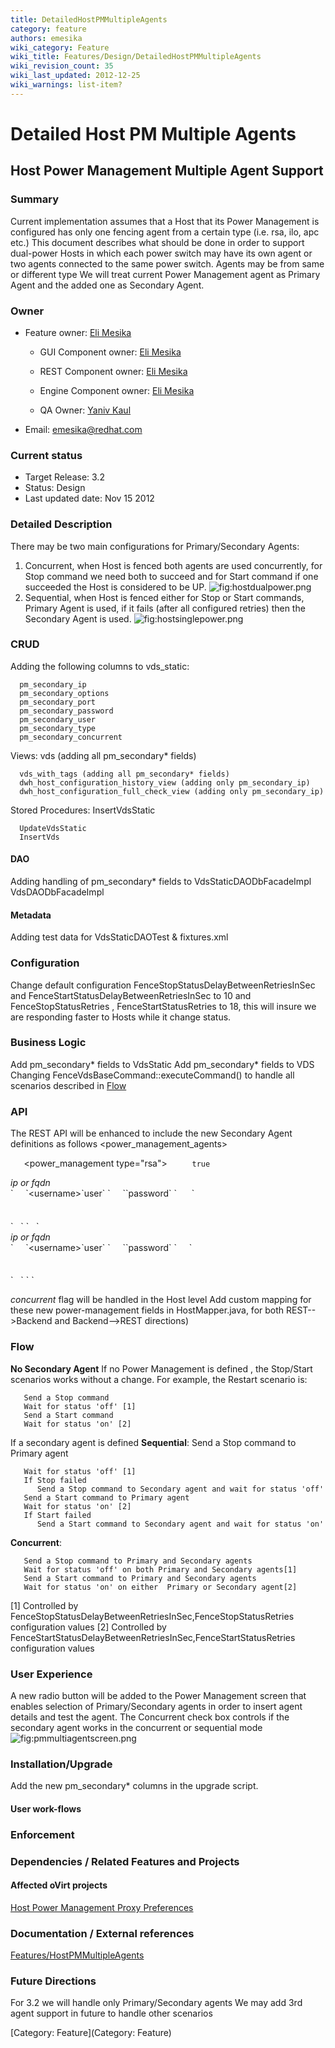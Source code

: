```yaml
---
title: DetailedHostPMMultipleAgents
category: feature
authors: emesika
wiki_category: Feature
wiki_title: Features/Design/DetailedHostPMMultipleAgents
wiki_revision_count: 35
wiki_last_updated: 2012-12-25
wiki_warnings: list-item?
---
```


# Detailed Host PM Multiple Agents

## Host Power Management Multiple Agent Support

### Summary

Current implementation assumes that a Host that its Power Management is configured has only one fencing agent from a certain type (i.e. rsa, ilo, apc etc.)
This document describes what should be done in order to support dual-power Hosts in which each power switch may have its own agent or two agents connected to the same power switch.
Agents may be from same or different type
We will treat current Power Management agent as Primary Agent and the added one as Secondary Agent.

### Owner

*   Feature owner: [ Eli Mesika](User:emesika)

    * GUI Component owner: [ Eli Mesika](User:emesika)

    * REST Component owner: [ Eli Mesika](User:emesika)

    * Engine Component owner: [ Eli Mesika](User:emesika)

    * QA Owner: [ Yaniv Kaul](User:ykaul)

*   Email: emesika@redhat.com

### Current status

*   Target Release: 3.2
*   Status: Design
*   Last updated date: Nov 15 2012

### Detailed Description

There may be two main configurations for Primary/Secondary Agents:
1) Concurrent, when Host is fenced both agents are used concurrently, for Stop command we need both to succeed and for Start command if one succeeded the Host is considered to be UP.
 ![](hostdualpower.png "fig:hostdualpower.png")
 2) Sequential, when Host is fenced either for Stop or Start commands, Primary Agent is used, if it fails (after all configured retries) then the Secondary Agent is used.
 ![](hostsinglepower.png "fig:hostsinglepower.png")

### CRUD

Adding the following columns to vds_static:

      pm_secondary_ip
      pm_secondary_options
      pm_secondary_port
      pm_secondary_password
      pm_secondary_user
      pm_secondary_type
      pm_secondary_concurrent

Views:
 vds (adding all pm_secondary\* fields)

      vds_with_tags (adding all pm_secondary* fields)
      dwh_host_configuration_history_view (adding only pm_secondary_ip)
      dwh_host_configuration_full_check_view (adding only pm_secondary_ip)

Stored Procedures:
 InsertVdsStatic

      UpdateVdsStatic
      InsertVds

#### DAO

Adding handling of pm_secondary\* fields to
VdsStaticDAODbFacadeImpl
VdsDAODbFacadeImpl

#### Metadata

Adding test data for VdsStaticDAOTest & fixtures.xml

### Configuration

Change default configuration FenceStopStatusDelayBetweenRetriesInSec and FenceStartStatusDelayBetweenRetriesInSec to 10 and FenceStopStatusRetries , FenceStartStatusRetries to 18, this will insure we are responding faster to Hosts while it change status.

### Business Logic

Add pm_secondary\* fields to VdsStatic
Add pm_secondary\* fields to VDS
 Changing FenceVdsBaseCommand::executeCommand() to handle all scenarios described in [Flow](http://wiki.ovirt.org/wiki/Features/Design/DetailedHostPMMultipleAgents#Flow)

### API

The REST API will be enhanced to include the new Secondary Agent definitions as follows
 <power_management_agents>

`   `<power_management type="rsa">
`     `<enabled>`true`</enabled>
           

<address>
ip or fqdn

</address>
`     `&lt;username&gt;`user`</username>
`     `<password>`password`</password>
`      `<options><option value="" name="port"/><option value="false" name="secure"/></options>
`   `</power_management>
`   `<power_management type="apc">
           

<address>
ip or fqdn

</address>
`     `&lt;username&gt;`user`</username>
`     `<password>`password`</password>
`     `<options><option value="" name="port"/><option value="false" name="secure"/></options>
`   `</power_management>
` `</power_management_agents>

*concurrent* flag will be handled in the Host level
Add custom mapping for these new power-management fields in HostMapper.java, for both REST-->Backend and Backend-->REST directions)

### Flow

**No Secondary Agent**
If no Power Management is defined , the Stop/Start scenarios works without a change. For example, the Restart scenario is:

       Send a Stop command 
       Wait for status 'off' [1]    
       Send a Start command
       Wait for status 'on' [2]

If a secondary agent is defined
 **Sequential**:
 Send a Stop command to Primary agent

       Wait for status 'off' [1]
       If Stop failed 
          Send a Stop command to Secondary agent and wait for status 'off'
       Send a Start command to Primary agent
       Wait for status 'on' [2]
       If Start failed 
          Send a Start command to Secondary agent and wait for status 'on'

**Concurrent**:

       Send a Stop command to Primary and Secondary agents
       Wait for status 'off' on both Primary and Secondary agents[1]
       Send a Start command to Primary and Secondary agents
       Wait for status 'on' on either  Primary or Secondary agent[2]

[1] Controlled by FenceStopStatusDelayBetweenRetriesInSec,FenceStopStatusRetries configuration values
[2] Controlled by FenceStartStatusDelayBetweenRetriesInSec,FenceStartStatusRetries configuration values

### User Experience

A new radio button will be added to the Power Management screen that enables selection of Primary/Secondary agents in order to insert agent details and test the agent.
The Concurrent check box controls if the secondary agent works in the concurrent or sequential mode
 ![](pmmultiagentscreen.png "fig:pmmultiagentscreen.png")

### Installation/Upgrade

Add the new pm_secondary\* columns in the upgrade script.

#### User work-flows

### Enforcement

### Dependencies / Related Features and Projects

#### Affected oVirt projects

[Host Power Management Proxy Preferences](http://wiki.ovirt.org/wiki/Features/HostPMProxyPreferences)

### Documentation / External references

[Features/HostPMMultipleAgents](Features/HostPMMultipleAgents)

### Future Directions

For 3.2 we will handle only Primary/Secondary agents
We may add 3rd agent support in future to handle other scenarios

[Category: Feature](Category: Feature)
